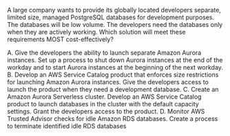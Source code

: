 A large company wants to provide its globally located developers separate, limited size, managed PostgreSQL databases for development purposes. The databases will be low volume. The developers need the databases only when they are actively working. Which solution will meet these requirements MOST cost-effectively? 

A. Give the developers the ability to launch separate Amazon Aurora instances. Set up a process to shut down Aurora instances at the end of the workday and to start Aurora instances at the beginning of the next workday. 
B. Develop an AWS Service Catalog product that enforces size restrictions for launching Amazon Aurora instances. Give the developers access to launch the product when they need a development database. 
C. Create an Amazon Aurora Serverless cluster. Develop an AWS Service Catalog product to launch databases in the cluster with the default capacity settings. Grant the developers access to the product. 
D. Monitor AWS Trusted Advisor checks for idle Amazon RDS databases. Create a process to terminate identified idle RDS databases